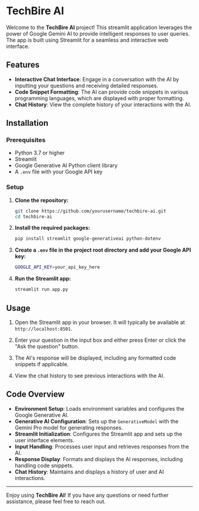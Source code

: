 # TechBire AI

Welcome to the **TechBire AI** project! This streamlit application leverages the power of Google Gemini AI to provide intelligent responses to user queries. The app is built using Streamlit for a seamless and interactive web interface.

## Features

- **Interactive Chat Interface**: Engage in a conversation with the AI by inputting your questions and receiving detailed responses.
- **Code Snippet Formatting**: The AI can provide code snippets in various programming languages, which are displayed with proper formatting.
- **Chat History**: View the complete history of your interactions with the AI.

## Installation

### Prerequisites

- Python 3.7 or higher
- Streamlit
- Google Generative AI Python client library
- A `.env` file with your Google API key

### Setup

1. **Clone the repository:**
    ```sh
    git clone https://github.com/yourusername/techbire-ai.git
    cd techbire-ai
    ```

2. **Install the required packages:**
    ```sh
    pip install streamlit google-generativeai python-dotenv
    ```

3. **Create a `.env` file in the project root directory and add your Google API key:**
    ```sh
    GOOGLE_API_KEY=your_api_key_here
    ```

4. **Run the Streamlit app:**
    ```sh
    streamlit run app.py
    ```

## Usage

1. Open the Streamlit app in your browser. It will typically be available at `http://localhost:8501`.

2. Enter your question in the input box and either press Enter or click the "Ask the question" button.

3. The AI's response will be displayed, including any formatted code snippets if applicable.

4. View the chat history to see previous interactions with the AI.

## Code Overview

- **Environment Setup**: Loads environment variables and configures the Google Generative AI.
- **Generative AI Configuration**: Sets up the `GenerativeModel` with the Gemini Pro model for generating responses.
- **Streamlit Initialization**: Configures the Streamlit app and sets up the user interface elements.
- **Input Handling**: Processes user input and retrieves responses from the AI.
- **Response Display**: Formats and displays the AI responses, including handling code snippets.
- **Chat History**: Maintains and displays a history of user and AI interactions.

---

Enjoy using **TechBire AI**! If you have any questions or need further assistance, please feel free to reach out.
